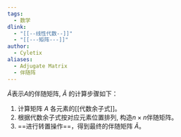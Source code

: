 ```yaml
---
tags:
  - 数学
dlink:
  - "[[--线性代数--]]"
  - "[[---矩阵---]]"
author:
  - Cyletix
aliases:
  - Adjugate Matrix
  - 伴随阵
---
```

$\tilde{A}$表示$A$的伴随矩阵, $\tilde{A}$ 的计算步骤如下：
1. 计算矩阵 $A$ 各元素的[[代数余子式]]。
2. 根据代数余子式按对应元素位置排列, 构造$n\times n$伴随矩阵。
3. ==进行转置操作==，得到最终的伴随矩阵 $\tilde{A}$。